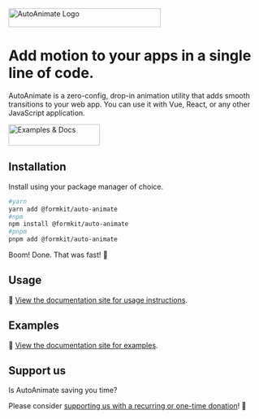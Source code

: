 <img width="300" height="37" alt="AutoAnimate Logo" src="https://cdn.formk.it/web-assets/logo-auto-animate.svg" >

# Add motion to your apps in a single line of code.

AutoAnimate is a zero-config, drop-in animation utility that adds smooth transitions to your web app. You can use it with Vue, React, or any other JavaScript application.

<a href="https://auto-animate.formkit.com"><img width="180" height="42" src="https://cdn.formk.it/web-assets/read-docs-auto-animate.svg" alt="Examples & Docs"></a>

## Installation

Install using your package manager of choice.

```bash
#yarn
yarn add @formkit/auto-animate
#npm
npm install @formkit/auto-animate
#pnpm
pnpm add @formkit/auto-animate
```

Boom! Done. That was fast! 🐇

## Usage

📖 [View the documentation site for usage instructions](https://auto-animate.formkit.com#usage).

## Examples

📖 [View the documentation site for examples](https://auto-animate.formkit.com#examples).

## Support us

Is AutoAnimate saving you time?

Please consider [supporting us with a recurring or one-time donation](https://github.com/sponsors/formkit)! 🙏
